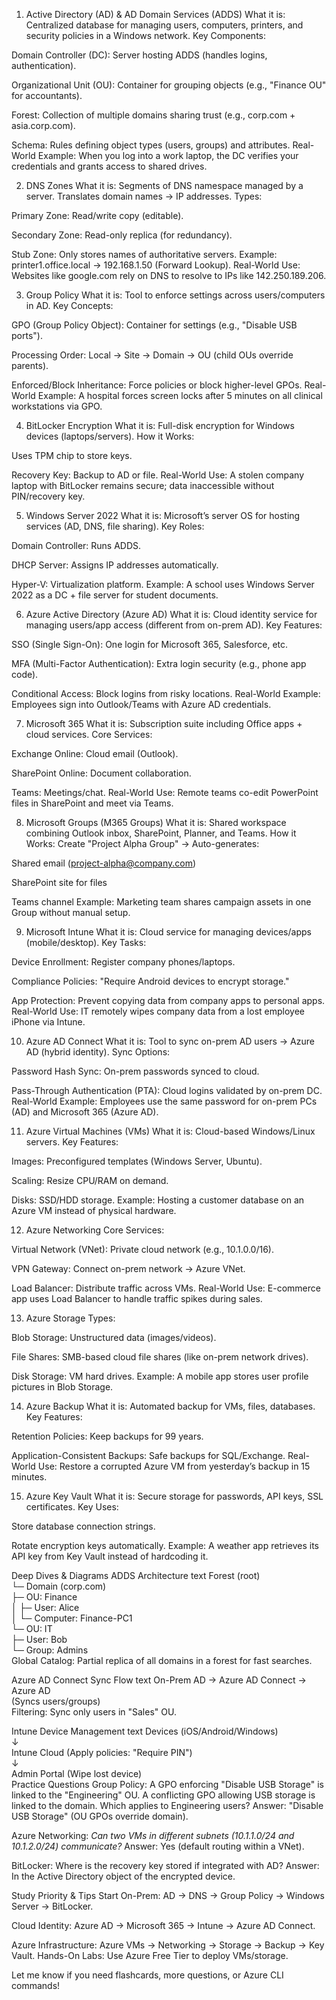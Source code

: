 1. Active Directory (AD) & AD Domain Services (ADDS)
What it is:
Centralized database for managing users, computers, printers, and security policies in a Windows network.
Key Components:

Domain Controller (DC): Server hosting ADDS (handles logins, authentication).

Organizational Unit (OU): Container for grouping objects (e.g., "Finance OU" for accountants).

Forest: Collection of multiple domains sharing trust (e.g., corp.com + asia.corp.com).

Schema: Rules defining object types (users, groups) and attributes.
Real-World Example:
When you log into a work laptop, the DC verifies your credentials and grants access to shared drives.

2. DNS Zones
What it is:
Segments of DNS namespace managed by a server. Translates domain names → IP addresses.
Types:

Primary Zone: Read/write copy (editable).

Secondary Zone: Read-only replica (for redundancy).

Stub Zone: Only stores names of authoritative servers.
Example:
printer1.office.local → 192.168.1.50 (Forward Lookup).
Real-World Use:
Websites like google.com rely on DNS to resolve to IPs like 142.250.189.206.

3. Group Policy
What it is:
Tool to enforce settings across users/computers in AD.
Key Concepts:

GPO (Group Policy Object): Container for settings (e.g., "Disable USB ports").

Processing Order: Local → Site → Domain → OU (child OUs override parents).

Enforced/Block Inheritance: Force policies or block higher-level GPOs.
Real-World Example:
A hospital forces screen locks after 5 minutes on all clinical workstations via GPO.

4. BitLocker Encryption
What it is:
Full-disk encryption for Windows devices (laptops/servers).
How it Works:

Uses TPM chip to store keys.

Recovery Key: Backup to AD or file.
Real-World Use:
A stolen company laptop with BitLocker remains secure; data inaccessible without PIN/recovery key.

5. Windows Server 2022
What it is:
Microsoft’s server OS for hosting services (AD, DNS, file sharing).
Key Roles:

Domain Controller: Runs ADDS.

DHCP Server: Assigns IP addresses automatically.

Hyper-V: Virtualization platform.
Example:
A school uses Windows Server 2022 as a DC + file server for student documents.

6. Azure Active Directory (Azure AD)
What it is:
Cloud identity service for managing users/app access (different from on-prem AD).
Key Features:

SSO (Single Sign-On): One login for Microsoft 365, Salesforce, etc.

MFA (Multi-Factor Authentication): Extra login security (e.g., phone app code).

Conditional Access: Block logins from risky locations.
Real-World Example:
Employees sign into Outlook/Teams with Azure AD credentials.

7. Microsoft 365
What it is:
Subscription suite including Office apps + cloud services.
Core Services:

Exchange Online: Cloud email (Outlook).

SharePoint Online: Document collaboration.

Teams: Meetings/chat.
Real-World Use:
Remote teams co-edit PowerPoint files in SharePoint and meet via Teams.

8. Microsoft Groups (M365 Groups)
What it is:
Shared workspace combining Outlook inbox, SharePoint, Planner, and Teams.
How it Works:
Create "Project Alpha Group" → Auto-generates:

Shared email (project-alpha@company.com)

SharePoint site for files

Teams channel
Example:
Marketing team shares campaign assets in one Group without manual setup.

9. Microsoft Intune
What it is:
Cloud service for managing devices/apps (mobile/desktop).
Key Tasks:

Device Enrollment: Register company phones/laptops.

Compliance Policies: "Require Android devices to encrypt storage."

App Protection: Prevent copying data from company apps to personal apps.
Real-World Use:
IT remotely wipes company data from a lost employee iPhone via Intune.

10. Azure AD Connect
What it is:
Tool to sync on-prem AD users → Azure AD (hybrid identity).
Sync Options:

Password Hash Sync: On-prem passwords synced to cloud.

Pass-Through Authentication (PTA): Cloud logins validated by on-prem DC.
Real-World Example:
Employees use the same password for on-prem PCs (AD) and Microsoft 365 (Azure AD).

11. Azure Virtual Machines (VMs)
What it is:
Cloud-based Windows/Linux servers.
Key Features:

Images: Preconfigured templates (Windows Server, Ubuntu).

Scaling: Resize CPU/RAM on demand.

Disks: SSD/HDD storage.
Example:
Hosting a customer database on an Azure VM instead of physical hardware.

12. Azure Networking
Core Services:

Virtual Network (VNet): Private cloud network (e.g., 10.1.0.0/16).

VPN Gateway: Connect on-prem network → Azure VNet.

Load Balancer: Distribute traffic across VMs.
Real-World Use:
E-commerce app uses Load Balancer to handle traffic spikes during sales.

13. Azure Storage
Types:

Blob Storage: Unstructured data (images/videos).

File Shares: SMB-based cloud file shares (like on-prem network drives).

Disk Storage: VM hard drives.
Example:
A mobile app stores user profile pictures in Blob Storage.

14. Azure Backup
What it is:
Automated backup for VMs, files, databases.
Key Features:

Retention Policies: Keep backups for 99 years.

Application-Consistent Backups: Safe backups for SQL/Exchange.
Real-World Use:
Restore a corrupted Azure VM from yesterday’s backup in 15 minutes.

15. Azure Key Vault
What it is:
Secure storage for passwords, API keys, SSL certificates.
Key Uses:

Store database connection strings.

Rotate encryption keys automatically.
Example:
A weather app retrieves its API key from Key Vault instead of hardcoding it.

Deep Dives & Diagrams
ADDS Architecture
text
Forest (root)  
└─ Domain (corp.com)  
   ├─ OU: Finance  
   │  ├─ User: Alice  
   │  └─ Computer: Finance-PC1  
   └─ OU: IT  
      ├─ User: Bob  
      └─ Group: Admins  
Global Catalog: Partial replica of all domains in a forest for fast searches.

Azure AD Connect Sync Flow
text
On-Prem AD → Azure AD Connect → Azure AD  
      (Syncs users/groups)  
Filtering: Sync only users in "Sales" OU.

Intune Device Management
text
Devices (iOS/Android/Windows)  
↓  
Intune Cloud (Apply policies: "Require PIN")  
↓  
Admin Portal (Wipe lost device)  
Practice Questions
Group Policy:
A GPO enforcing "Disable USB Storage" is linked to the "Engineering" OU. A conflicting GPO allowing USB storage is linked to the domain. Which applies to Engineering users?
Answer: "Disable USB Storage" (OU GPOs override domain).

Azure Networking:
*Can two VMs in different subnets (10.1.1.0/24 and 10.1.2.0/24) communicate?*
Answer: Yes (default routing within a VNet).

BitLocker:
Where is the recovery key stored if integrated with AD?
Answer: In the Active Directory object of the encrypted device.

Study Priority & Tips
Start On-Prem:
AD → DNS → Group Policy → Windows Server → BitLocker.

Cloud Identity:
Azure AD → Microsoft 365 → Intune → Azure AD Connect.

Azure Infrastructure:
Azure VMs → Networking → Storage → Backup → Key Vault.
Hands-On Labs: Use Azure Free Tier to deploy VMs/storage.

Let me know if you need flashcards, more questions, or Azure CLI commands!
